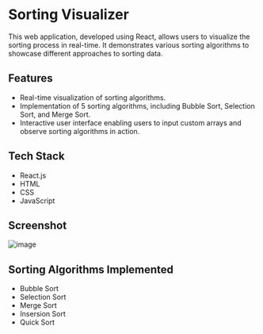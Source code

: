# Sorting Visualizer

This web application, developed using React, allows users to visualize the sorting process in real-time. It demonstrates various sorting algorithms to showcase different approaches to sorting data.

## Features

- Real-time visualization of sorting algorithms.
- Implementation of 5 sorting algorithms, including Bubble Sort, Selection Sort, and Merge Sort.
- Interactive user interface enabling users to input custom arrays and observe sorting algorithms in action.

## Tech Stack

- React.js
- HTML
- CSS
- JavaScript

## Screenshot 

![image](https://github.com/itsnishant17/Sorting-Visualizer/assets/72322325/461df4cc-f119-41d9-b50f-dbe1e02ce9c0)


## Sorting Algorithms Implemented

- Bubble Sort
- Selection Sort
- Merge Sort
- Insersion Sort
- Quick Sort


